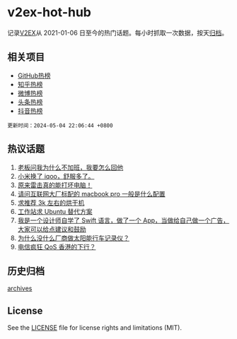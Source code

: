 # v2ex-hot-hub

 记录[V2EX](https://www.v2ex.com/)从 2021-01-06 日至今的热门话题。每小时抓取一次数据，按天[归档](archives)。
 
 ## 相关项目

- [GitHub热榜](https://github.com/snaildev/github-hot-hub)
- [知乎热榜](https://github.com/snaildev/zhihu-hot-hub)
- [微博热榜](https://github.com/snaildev/weibo-hot-hub)
- [头条热榜](https://github.com/snaildev/toutiao-hot-hub)
- [抖音热榜](https://github.com/snaildev/douyin-hot-hub)


 `更新时间：2024-05-04 22:06:44 +0800`

## 热议话题

1. [老板问我为什么不加班，我要怎么回他](https://www.v2ex.com/t/1037654)
1. [小米换了 iqoo，舒服多了。](https://www.v2ex.com/t/1037695)
1. [原来雷击真的能打坏电脑！](https://www.v2ex.com/t/1037674)
1. [请问互联网大厂标配的 macbook pro 一般是什么配置](https://www.v2ex.com/t/1037656)
1. [求推荐 3k 左右的烘干机](https://www.v2ex.com/t/1037638)
1. [工作站求 Ubuntu 替代方案](https://www.v2ex.com/t/1037642)
1. [我是一个设计师自学了 Swift 语言，做了一个 App，当做给自己做一个广告，大家可以给点建议和鼓励](https://www.v2ex.com/t/1037655)
1. [为什么没什么厂商做太阳能行车记录仪？](https://www.v2ex.com/t/1037657)
1. [电信疯狂 QoS 香港的下行？](https://www.v2ex.com/t/1037615)

## 历史归档

[archives](archives)

## License

See the [LICENSE](LICENSE) file for license rights and limitations (MIT).
